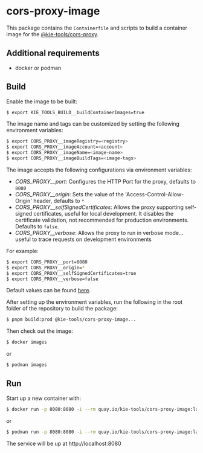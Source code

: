# cors-proxy-image

This package contains the `Containerfile` and scripts to build a container image for the [@kie-tools/cors-proxy](https://github.com/kiegroup/kie-tools/packages/cors-proxy).

## Additional requirements

- docker or podman

## Build

Enable the image to be built:

```bash
$ export KIE_TOOLS_BUILD__buildContainerImages=true
```

The image name and tags can be customized by setting the following environment variables:

```bash
$ export CORS_PROXY__imageRegistry=<registry>
$ export CORS_PROXY__imageAccount=<account>
$ export CORS_PROXY__imageName=<image-name>
$ export CORS_PROXY__imageBuildTags=<image-tags>
```

The image accepts the following configurations via environment variables:

- _CORS_PROXY\_\_port_: Configures the HTTP Port for the proxy, defaults to `8080`
- _CORS_PROXY\_\_origin_: Sets the value of the 'Access-Control-Allow-Origin' header, defaults to `*`
- _CORS_PROXY\_\_selfSignedCertificates_: Allows the proxy supporting self-signed certificates, useful for local development. It disables the certificate validation, not recommended for production environments. Defaults to `false`.
- _CORS_PROXY\_\_verbose_: Allows the proxy to run in verbose mode... useful to trace requests on development environments

For example:

```bash
$ export CORS_PROXY__port=8080
$ export CORS_PROXY__origin=*
$ export CORS_PROXY__selfSignedCertificates=true
$ export CORS_PROXY__verbose=false
```

Default values can be found [here](../build-env/index.js).

After setting up the environment variables, run the following in the root folder of the repository to build the package:

```bash
$ pnpm build:prod @kie-tools/cors-proxy-image...
```

Then check out the image:

```bash
$ docker images
```

or

```bash
$ podman images
```

## Run

Start up a new container with:

```bash
$ docker run -p 8080:8080 -i --rm quay.io/kie-tools/cors-proxy-image:latest
```

or

```bash
$ podman run -p 8080:8080 -i --rm quay.io/kie-tools/cors-proxy-image:latest
```

The service will be up at http://localhost:8080

